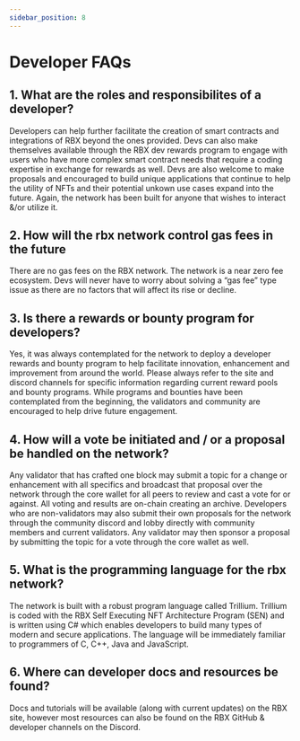 ```yaml
---
sidebar_position: 8
---
```


# Developer FAQs

## 1. What are the roles and responsibilites of a developer?

Developers can help further facilitate the creation of smart contracts and integrations of RBX beyond the ones provided. Devs can also make themselves available through the RBX dev rewards program to engage with users who have more complex smart contract needs that require a coding expertise in exchange for rewards as well. Devs are also welcome to make proposals and encouraged to build unique applications that continue to help the utility of NFTs and their potential unkown use cases expand into the future. Again, the network has been built for anyone that wishes to interact &/or utilize it.

## 2. How will the rbx network control gas fees in the future

There are no gas fees on the RBX network. The network is a near zero fee ecosystem. Devs will never have to worry about solving a “gas fee” type issue as there are no factors that will affect its rise or decline.

## 3. Is there a rewards or bounty program for developers?

Yes, it was always contemplated for the network to deploy a developer rewards and bounty program to help facilitate innovation, enhancement and improvement from around the world. Please always refer to the site and discord channels for specific information regarding current reward pools and bounty programs. While programs and bounties have been contemplated from the beginning, the validators and community are encouraged to help drive future engagement.

## 4. How will a vote be initiated and / or a proposal be handled on the network?

Any validator that has crafted one block may submit a topic for a change or enhancement with all specifics and broadcast that proposal over the network through the core wallet for all peers to review and cast a vote for or against. All voting and results are on-chain creating an archive. Developers who are non-validators may also submit their own proposals for the network through the community discord and lobby directly with community members and current validators. Any validator may then sponsor a proposal by submitting the topic for a vote through the core wallet as well.

## 5. What is the programming language for the rbx network?

The network is built with a robust program language called Trillium. Trillium is coded with the RBX Self Executing NFT Architecture Program (SEN) and is written using C# which enables developers to build many types of modern and secure applications. The language will be immediately familiar to programmers of C, C++, Java and JavaScript.

## 6. Where can developer docs and resources be found?

Docs and tutorials will be available (along with current updates) on the RBX site, however most resources can also be found on the RBX GitHub & developer channels on the Discord.

